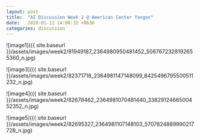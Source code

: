 ```yaml
---
layout: post
title:  "AI Discussion Week 2 @ American Center Yangon"
date:   2020-01-11 14:00:32 +0630
categories: discussion
---
```


![image1]({{ site.baseurl }}/assets/images/week2/81949187_2364980950481452_5067672328192655360_n.jpg)

![image3]({{ site.baseurl }}/assets/images/week2/82371718_2364981147148099_8425496795500511232_n.jpg)

![image4]({{ site.baseurl }}/assets/images/week2/82678462_2364981070481440_3382912466500452352_n.jpg)

![image5]({{ site.baseurl }}/assets/images/week2/82695327_2364981107148103_5707824889990217728_n.jpg)
